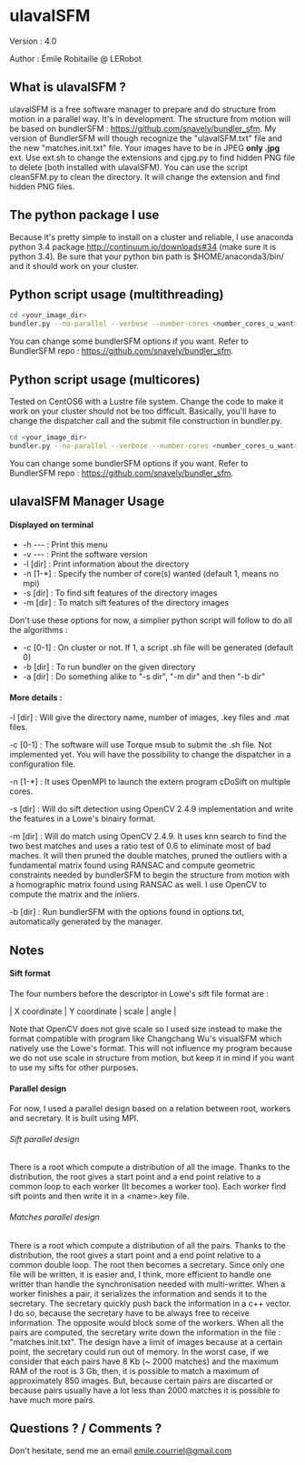 ulavalSFM
=========

Version : 4.0

Author : Émile Robitaille @ LERobot

What is ulavalSFM ?
-------------------

ulavalSFM is a free software manager to prepare and do structure from motion in a parallel way. It's in development. The structure from motion will be based on bundlerSFM : https://github.com/snavely/bundler_sfm. My version of BundlerSFM will though recognize the "ulavalSFM.txt" file and the new "matches.init.txt" file. Your images have to be in JPEG **only .jpg** ext. Use ext.sh to change the extensions and cjpg.py to find hidden PNG file to delete (both installed with ulavalSFM). You can use the script cleanSFM.py to clean the directory. It will change the extension and find hidden PNG files.

The python package I use
------------------------

Because it's pretty simple to install on a cluster and reliable, I use anaconda python 3.4 package http://continuum.io/downloads#34 (make sure it is python 3.4). Be sure that your python bin path is $HOME/anaconda3/bin/ and it should work on your cluster.

Python script usage (multithreading)
------------------------------------

```Bash
cd <your_image_dir>
bundler.py --no-parallel --verbose --number-cores <number_cores_u_want>
```

You can change some bundlerSFM options if you want. Refer to BundlerSFM repo : https://github.com/snavely/bundler_sfm.

Python script usage (multicores)
--------------------------------

Tested on CentOS6 with a Lustre file system. Change the code to make it work on your cluster should not be too difficult. Basically, you'll have to change the dispatcher call and the submit file construction in bundler.py.

```Bash
cd <your_image_dir>
bundler.py --no-parallel --verbose --number-cores <number_cores_u_want> --cluster --walltime <walltime_u_want>
```
You can change some bundlerSFM options if you want. Refer to BundlerSFM repo : https://github.com/snavely/bundler_sfm.

ulavalSFM Manager Usage
-----------------------

#### Displayed on terminal

* -h  ---      : Print this menu
* -v  ---      : Print the software version
* -l [dir]     : Print information about the directory
* -n [1-*]     : Specify the number of core(s) wanted (default 1, means no mpi)
* -s [dir]     : To find sift features of the directory images
* -m [dir]     : To match sift features of the directory images

Don't use these options for now, a simplier python script will follow to do all the algorithms :

* -c [0-1]     : On cluster or not. If 1, a script .sh file will be generated (default 0)
* -b [dir]     : To run bundler on the given directory
* -a [dir]     : Do something alike to "-s dir", "-m dir" and then "-b dir"

#### More details :

-l [dir] : Will give the directory name, number of images, .key files and .mat files.

-c [0-1] : The software will use Torque msub to submit the .sh file. Not implemented yet. You will have the possibility to change the dispatcher in a configuration file.

-n [1-*] : It uses OpenMPI to launch the extern program cDoSift on multiple cores.

-s [dir] : Will do sift detection using OpenCV 2.4.9 implementation and write the features in a Lowe's binairy format.

-m [dir] : Will do match using OpenCV 2.4.9. It uses knn search to find the two best matches and uses a ratio test of 0.6 to eliminate most of bad maches. It will then pruned the double matches, pruned the outliers with a fundamental matrix found using RANSAC and compute geometric constraints needed by bundlerSFM to begin the structure from motion with a homographic matrix found using RANSAC as well. I use OpenCV to compute the matrix and the inliers.

-b [dir] : Run bundlerSFM with the options found in options.txt, automatically generated by the manager.

Notes
-----

#### Sift format

The four numbers before the descriptor in Lowe's sift file format are : 

| X coordinate | Y coordinate | scale | angle |

Note that OpenCV does not give scale so I used size instead to make the format compatible with program like Changchang Wu's visualSFM which natively use the Lowe's format. This will not influence my program because we do not use scale in structure from motion, but keep it in mind if you want to use my sifts for other purposes. 

#### Parallel design

For now, I used a parallel design based on a relation between root, workers and secretary. It is built using MPI.

###### Sift parallel design

There is a root which compute a distribution of all the image. Thanks to the distribution, the root gives a start point and a end point relative to a common loop to each worker (It becomes a worker too). Each worker find sift points and then write it in a \<name\>.key file.

###### Matches parallel design

There is a root which compute a distribution of all the pairs. Thanks to the distribution, the root gives a start point and a end point relative to a common double loop. The root then becomes a secretary. Since only one file will be written, it is easier and, I think, more efficient to handle one writter than handle the synchronisation needed with multi-writter. When a worker finishes a pair, it serializes the information and sends it to the secretary. The secretary quickly push back the information in a c++ vector. I do so, because the secretary have to be always free to receive information. The opposite would block some of the workers. When all the pairs are computed, the secretary write down the information in the file : "matches.init.txt". The design have a limit of images because at a certain point, the secretary could run out of memory. In the worst case, if we consider that each pairs have 8 Kb (~ 2000 matches) and the maximum RAM of the root is 3 Gb, then, it is possible to match a maximum of approximately 850 images. But, because certain pairs are discarted or because pairs usually have a lot less than 2000 matches it is possible to have much more pairs.

Questions ? / Comments ? 
------------------------

Don't hesitate, send me an email
emile.courriel@gmail.com









